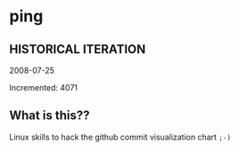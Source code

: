 # ping

## HISTORICAL ITERATION
2008-07-25

Incremented: 4071

## What is this?? 
Linux skills to hack the github commit visualization chart `;-)`
